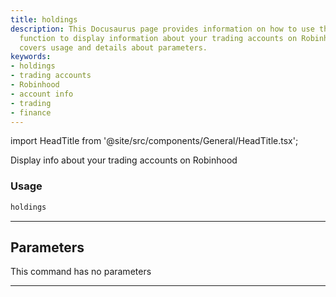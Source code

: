 ```yaml
---
title: holdings
description: This Docusaurus page provides information on how to use the 'holdings'
  function to display information about your trading accounts on Robinhood. It also
  covers usage and details about parameters.
keywords:
- holdings
- trading accounts
- Robinhood
- account info
- trading
- finance
---
```


import HeadTitle from '@site/src/components/General/HeadTitle.tsx';

<HeadTitle title="holdings - Robinhood - Brokers - Portfolio - Reference | OpenBB Terminal Docs" />

Display info about your trading accounts on Robinhood

### Usage

```python
holdings
```

---

## Parameters

This command has no parameters


---
